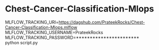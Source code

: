 # Chest-Cancer-Classification-Mlops

MLFLOW_TRACKING_URI=https://dagshub.com/PrateekRocks/Chest-Cancer-Classification-Mlops.mlflow \
MLFLOW_TRACKING_USERNAME=PrateekRocks \
MLFLOW_TRACKING_PASSWORD=*********************** \
python script.py